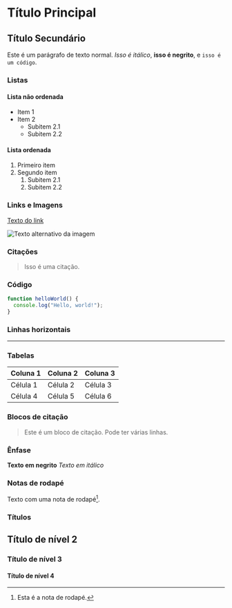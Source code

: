 # Título Principal

## Título Secundário

Este é um parágrafo de texto normal. *Isso é itálico*, **isso é negrito**, e `isso é um código`.

### Listas

#### Lista não ordenada
- Item 1
- Item 2
  - Subitem 2.1
  - Subitem 2.2

#### Lista ordenada
1. Primeiro item
2. Segundo item
   1. Subitem 2.1
   2. Subitem 2.2

### Links e Imagens

[Texto do link](https://www.exemplo.com)

![Texto alternativo da imagem](https://www.exemplo.com/imagem.jpg)

### Citações

> Isso é uma citação.

### Código

```javascript
function helloWorld() {
  console.log("Hello, world!");
}
```

### Linhas horizontais

---

### Tabelas

| Coluna 1 | Coluna 2 | Coluna 3 |
|----------|----------|----------|
| Célula 1 | Célula 2 | Célula 3 |
| Célula 4 | Célula 5 | Célula 6 |

### Blocos de citação

> Este é um bloco de citação.
> Pode ter várias linhas.

### Ênfase

**Texto em negrito**
*Texto em itálico*

### Notas de rodapé

Texto com uma nota de rodapé[^1].

[^1]: Esta é a nota de rodapé.

### Títulos

## Título de nível 2
### Título de nível 3
#### Título de nível 4
